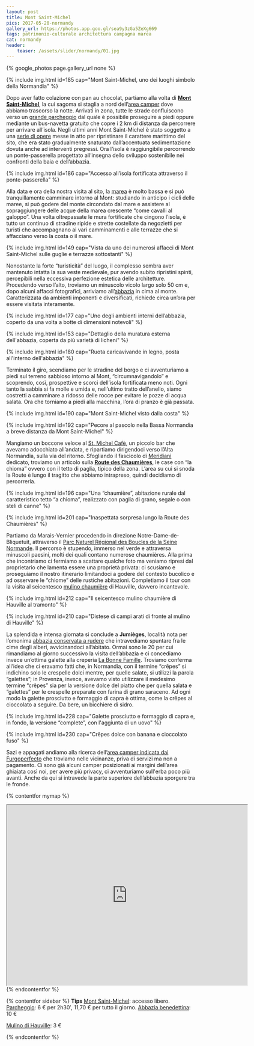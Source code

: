 ```yaml
---
layout: post
title: Mont Saint-Michel
pics: 2017-05-20-normandy
gallery_url: https://photos.app.goo.gl/sea9y3zGa5ZeXg669
tags: patrimonio-culturale architettura campagna marea
cat: normandy
header:
    teaser: /assets/slider/normandy/01.jpg
---
```


{% google_photos page.gallery_url none %}

{% include img.html id=185 cap="Mont Saint-Michel, uno dei luoghi simbolo della Normandia" %}

Dopo aver fatto colazione con pan au chocolat, partiamo alla volta di [**Mont Saint-Michel**](http://www.bienvenueaumontsaintmichel.com/en), la cui sagoma si staglia a nord dell’[area camper](https://www.labidonniere.fr/) dove abbiamo trascorso la notte. Arrivati in zona, tutte le strade confluiscono verso un [grande parcheggio](http://www.bienvenueaumontsaintmichel.com/en/preparing-your-visit/prices) dal quale è possibile proseguire a piedi oppure mediante un bus-navetta gratuito che copre i 2 km di distanza da percorrere per arrivare all’isola. Negli ultimi anni Mont Saint-Michel è stato soggetto a una [serie di opere](http://it.france.fr/it/sulla-francia/mont-saint-michel-torna-ad-essere-unisola) messe in atto per ripristinare il carattere marittimo del sito, che era stato gradualmente snaturato dall’accentuata sedimentazione dovuta anche ad interventi pregressi. Ora l’isola è raggiungibile percorrendo un ponte-passerella progettato all’insegna dello sviluppo sostenibile nei confronti della baia e dell’abbazia.

{% include img.html id=186 cap="Accesso all’isola fortificata attraverso il ponte-passerella" %}

Alla data e ora della nostra visita al sito, la [marea](http://www.ot-montsaintmichel.com/en/horaire-marees/mont-saint-michel.htm) è molto bassa e si può tranquillamente camminare intorno al Mont: studiando in anticipo i cicli delle maree, si può godere del monte circondato dal mare e assistere al sopraggiungere delle acque della marea crescente “come cavalli al galoppo”. Una volta oltrepassate le mura fortificate che cingono l’isola, è tutto un continuo di stradine ripide e strette costellate da negozietti per turisti che accompagnano ai vari camminamenti e alle terrazze che si affacciano verso la costa o il mare.

{% include img.html id=149 cap="Vista da uno dei numerosi affacci di Mont Saint-Michel sulle guglie e terrazze sottostanti" %}

Nonostante la forte “turisticità” del luogo, il complesso sembra aver mantenuto intatta la sua veste medievale, pur avendo subito ripristini spinti, percepibili nella eccessiva perfezione estetica delle architetture. Procedendo verso l’alto, troviamo un minuscolo vicolo largo solo 50 cm e, dopo alcuni affacci fotografici, arriviamo all’[abbazia](http://www.abbaye-mont-saint-michel.fr/en/) in cima al monte. Caratterizzata da ambienti imponenti e diversificati, richiede circa un’ora per essere visitata interamente.

{% include img.html id=177 cap="Uno degli ambienti interni dell’abbazia, coperto da una volta a botte di dimensioni notevoli" %}

{% include img.html id=153 cap="Dettaglio della muratura esterna dell'abbazia, coperta da più varietà di licheni" %}

{% include img.html id=180 cap="Ruota caricavivande in legno, posta all'interno dell'abbazia" %}

Terminato il giro, scendiamo per le stradine del borgo e ci avventuriamo a piedi sul terreno sabbioso intorno al Mont, “circumnavigandolo” e scoprendo, così, prospettive e scorci dell’isola fortificata meno noti. Ogni tanto la sabbia si fa molle e umida e, nell’ultimo tratto dell’anello, siamo costretti a camminare a ridosso delle rocce per evitare le pozze di acqua salata. Ora che torniamo a piedi alla macchina, l’ora di pranzo è già passata.

{% include img.html id=190 cap="Mont Saint-Michel visto dalla costa" %}

{% include img.html id=192 cap="Pecore al pascolo nella Bassa Normandia a breve distanza da Mont Saint-Michel" %}

Mangiamo un boccone veloce al [St. Michel Cafè](https://www.google.it/maps/place/St+Michel+Caf%C3%A9/@48.6143941,-1.4989024,178m/data=!3m1!1e3!4m13!1m7!3m6!1s0x47e033a5e30f5dc5:0x40c14484fbceaf0!2sHonfleur,+France!3b1!8m2!3d49.418762!4d0.233262!3m4!1s0x0:0x30c9a1687a359529!8m2!3d48.613993!4d-1.4984523), un piccolo bar che avevamo adocchiato all’andata, e ripartiamo dirigendoci verso l’Alta Normandia, sulla via del ritorno. Sfogliando il fascicolo di [Meridiani](http://www.edidomus.it/it/brand/meridiani) dedicato, troviamo un articolo sulla [**Route des Chaumières**](http://www.normandie-tourisme.fr/iti/la-route-des-chaumieres---circuit-voiture/notre-dame-de-bliquetuit/fiche-ITIPIC1600000501-1.html?iDD=13), le case con “la chioma” ovvero con il tetto di paglia, tipico della zona. L’area su cui si snoda la Route è lungo il tragitto che abbiamo intrapreso, quindi decidiamo di percorrerla.

{% include img.html id=196 cap="Una “chaumière”, abitazione rurale dal caratteristico tetto “a chioma”, realizzato con paglia di grano, segale o con steli di canne" %}

{% include img.html id=201 cap="Inaspettata sorpresa lungo la Route des Chaumières" %}

Partiamo da Marais-Vernier procedendo in direzione Notre-Dame-de-Bliquetuit, attraverso il [Parc Naturel Régional des Boucles de la Seine Normande](http://www.pnr-seine-normande.com/). Il percorso è stupendo, immerso nel verde e attraversa minuscoli paesini, molti dei quali contano numerose chaumières. Alla prima che incontriamo ci fermiamo a scattare qualche foto ma veniamo ripresi dal proprietario che lamenta essere una proprietà privata: ci scusiamo e proseguiamo il nostro itinerario limitandoci a godere del contesto bucolico e ad osservare le “chiome” delle rustiche abitazioni. Completiamo il tour con la visita al seicentesco [mulino chaumière](http://moulinavent27.wixsite.com/hauville) di Hauville, davvero incantevole.

{% include img.html id=212 cap="Il seicentesco mulino chaumière di Hauville al tramonto" %}

{% include img.html id=210 cap="Distese di campi arati di fronte al mulino di Hauville" %}

La splendida e intensa giornata si conclude a **Jumièges**, località nota per l’omonima [abbazia conservata a rudere](http://it.normandie-tourisme.fr/la-normandia-si-presenta/citta-e-villaggi-della-normandia/altri-luoghi-importanti/jumieges-243-6.html) che intravediamo spuntare fra le cime degli alberi, avvicinandoci all’abitato. Ormai sono le 20 per cui rimandiamo al giorno successivo la visita dell’abbazia e ci concediamo invece un’ottima galette alla creperia [La Bonne Famille](https://www.google.it/maps/place/La+Bonne+Famille/@49.4318664,0.8183715,285a,35y,341.38h,5.54t/data=!3m1!1e3!4m12!1m6!3m5!1s0x47e0fc6e70d68137:0x79ad3ff565c77e66!2sAbbaye+de+Jumi%C3%A8ges!8m2!3d49.4319323!4d0.8190539!3m4!1s0x0:0xa7403b3e289fb1d9!8m2!3d49.432335!4d0.8185405). Troviamo conferma all’idea che ci eravamo fatti che, in Normandia, con il termine “crêpes” si indichino solo le crespelle dolci mentre, per quelle salate, si utilizzi la parola “galettes”; in Provenza, invece, avevamo visto utilizzare il medesimo termine “crêpes” sia per la versione dolce del piatto che per quella salata e “galettes” per le crespelle preparate con farina di grano saraceno. Ad ogni modo la galette prosciutto e formaggio di capra è ottima, come la crêpes al cioccolato a seguire. Da bere, un bicchiere di sidro.

{% include img.html id=228 cap="Galette prosciutto e formaggio di capra e, in fondo, la versione “complete”, con l'aggiunta di un uovo" %}

{% include img.html id=230 cap="Crêpes dolce con banana e cioccolato fuso" %}

Sazi e appagati andiamo alla ricerca dell’[area camper indicata dai Furgoperfecto](https://www.furgovw.org/index.php?topic=318091.msg4273854#msg4273854) che troviamo nelle vicinanze, priva di servizi ma non a pagamento. Ci sono già alcuni camper posizionati ai margini dell’area ghiaiata così noi, per avere più privacy, ci avventuriamo sull'erba poco più avanti. Anche da qui si intravede la parte superiore dell’abbazia sporgere tra le fronde.

{% contentfor mymap %}
<iframe src="https://www.google.com/maps/d/embed?mid=15LICNsR9AZiY224AroLpE3DjJAU&ehbc=2E312F" width="640" height="480"></iframe>
{% endcontentfor %}

{% contentfor sidebar %}
**Tips**
[Mont Saint-Michel](http://www.bienvenueaumontsaintmichel.com/en): accesso libero. [Parcheggio](http://www.bienvenueaumontsaintmichel.com/en/preparing-your-visit/prices): 6 € per 2h30′, 11,70 € per tutto il giorno. [Abbazia benedettina](http://www.abbaye-mont-saint-michel.fr/en/): 10 €

[Mulino di Hauville](https://moulinavent27.wixsite.com/hauville): 3 €

{% endcontentfor %}